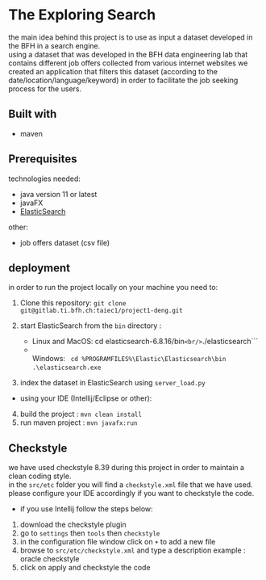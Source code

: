 # The Exploring Search

the main idea behind this project is to use as input a dataset developed in the BFH in a search engine.
<br> using a dataset that was developed in the BFH data engineering lab that contains different job offers collected from various internet websites we created an application that filters this dataset (according to the date/location/language/keyword) in order to facilitate the job seeking process for the users.
## Built with
- maven 

## Prerequisites
technologies needed: 
- java version 11 or latest
- javaFX
- [ElasticSearch](https://www.elastic.co/elasticsearch/?ultron=B-Stack-Trials-EMEA-C-Exact&gambit=Elasticsearch-install&blade=adwords-s&hulk=cpc&Device=c&thor=elasticsearch%20install&gclid=CjwKCAjwwqaGBhBKEiwAMk-FtNTCRG-2snSPRBFcyVXtGZFmIvKEQaTNN9wkCwNdclE3BO8FX43mPRoCVBIQAvD_BwE)

other: 
- job offers dataset (csv file)

## deployment
in order to run the project locally on your machine you need to: 
1. Clone this repository: `git clone git@gitlab.ti.bfh.ch:taiec1/project1-deng.git`
2. start ElasticSearch from the ```bin``` directory :
    
    - Linux and MacOS: cd elasticsearch-6.8.16/bin```<br/>```./elasticsearch```
    - <br/> Windows: ``` cd %PROGRAMFILES%\Elastic\Elasticsearch\bin``` <br/>  ```.\elasticsearch.exe```

3. index the dataset in ElasticSearch using  ```server_load.py ```
* using your IDE (Intellij/Eclipse or other): 
4. build the project : ```mvn clean install```
5. run maven project : ```mvn javafx:run```

## Checkstyle
we have used checkstyle 8.39 during this project in order to maintain a clean coding style.
<br> in the ```src/etc``` folder you will find a ```checkstyle.xml``` file that we have used. please configure your IDE accordingly if you want to checkstyle the code.

* if you use Intellij follow the steps below:
1. download the checkstyle plugin 
2. go to ```settings``` then ```tools``` then ```checkstyle```
3. in the configuration file window click on ```+``` to add a new file
4. browse to ```src/etc/checkstyle.xml``` and type a description example : oracle checkstyle
5. click on apply and checkstyle the code 






